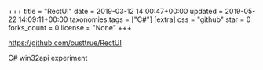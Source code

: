 +++
title = "RectUI"
date = 2019-03-12 14:00:47+00:00
updated = 2019-05-22 14:09:11+00:00
taxonomies.tags = ["C#"]
[extra]
css = "github"
star = 0
forks_count = 0
license = "None"
+++

<https://github.com/ousttrue/RectUI>

C# win32api experiment
